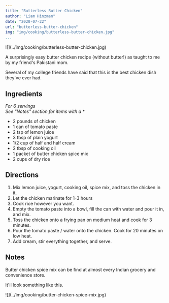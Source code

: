 ```yaml
---
title: "Butterless Butter Chicken"
author: "Liam Hinzman"
date: "2020-07-22"
url: "butterless-butter-chicken"
img: "img/cooking/butterless-butter-chicken.jpg"
...
```


<div class="recipe-image">
![](../img/cooking/butterless-butter-chicken.jpg)
</div>

A surprisingly easy butter chicken recipe (without butter!) as taught to me by my friend's Pakistani mom.

Several of my college friends have said that this is the best chicken dish they've ever had.

## Ingredients
_For 6 servings_\
_See "Notes" section for items with a \*_

- 2 pounds of chicken
- 1 can of tomato paste
- 2 tsp of lemon juice
- 3 tbsp of plain yogurt
- 1/2 cup of half and half cream
- 2 tbsp of cooking oil
- 1 packet of butter chicken spice mix
- 2 cups of dry rice

## Directions
1. Mix lemon juice, yogurt, cooking oil, spice mix, and toss the chicken in it.
2. Let the chicken marinate for 1-3 hours
3. Cook rice however you want.
4. Empty the tomato paste into a bowl, fill the can with water and pour it in, and mix.
5. Toss the chicken onto a frying pan on medium heat and cook for 3 minutes.
6. Pour the tomato paste / water onto the chicken. Cook for 20 minutes on low heat.
7. Add cream, stir everything together, and serve.

## Notes
Butter chicken spice mix can be find at almost every Indian grocery and convenience store.

It'll look something like this.

<div class="recipe-image">
![](../img/cooking/butter-chicken-spice-mix.jpg)
</div>
